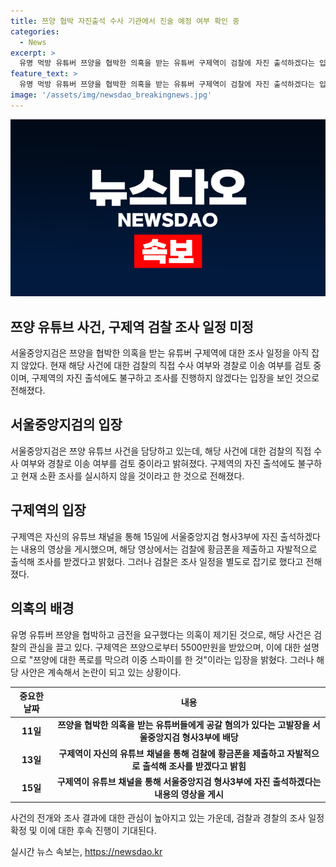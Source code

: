 ```yaml
---
title: 쯔양 협박 자진출석 수사 기관에서 진술 예정 여부 확인 중
categories:
  - News
excerpt: >
  유명 먹방 유튜버 쯔양을 협박한 의혹을 받는 유튜버 구제역이 검찰에 자진 출석하겠다는 입장을 밝혔지만, 검찰은 별도의 조사 일정을 잡겠다는 입장을 보였다. 서울중앙지검은 해당 사건을 직접 수사할지, 경찰로 이송할지 여부를 검토 중이라고 밝혔으며, 구제역이 자진 출석하더라도 조사를 진행하지 않겠다는 것으로 알려졌다. 이에 대한 구제역의 입장과 관련된 고발장과 돈 문제 등에 대한 내용들이 계속해서 논의되고 있다.
feature_text: >
  유명 먹방 유튜버 쯔양을 협박한 의혹을 받는 유튜버 구제역이 검찰에 자진 출석하겠다는 입장을 밝혔지만, 검찰은 별도의 조사 일정을 잡겠다는 입장을 보였다. 서울중앙지검은 해당 사건을 직접 수사할지, 경찰로 이송할지 여부를 검토 중이라고 밝혔으며, 구제역이 자진 출석하더라도 조사를 진행하지 않겠다는 것으로 알려졌다. 이에 대한 구제역의 입장과 관련된 고발장과 돈 문제 등에 대한 내용들이 계속해서 논의되고 있다.
image: '/assets/img/newsdao_breakingnews.jpg'
---
```


<p><img src="/assets/img/newsdao_breakingnews.jpg" alt="pcversion 속보" /></p>

<h2 data-ke-size="size26">쯔양 유튜브 사건, 구제역 검찰 조사 일정 미정</h2>

<p data-ke-size="size16">서울중앙지검은 쯔양을 협박한 의혹을 받는 유튜버 구제역에 대한 조사 일정을 아직 잡지 않았다. 현재 해당 사건에 대한 검찰의 직접 수사 여부와 경찰로 이송 여부를 검토 중이며, 구제역의 자진 출석에도 불구하고 조사를 진행하지 않겠다는 입장을 보인 것으로 전해졌다.</p>

<h2 data-ke-size="size26">서울중앙지검의 입장</h2>

<p data-ke-size="size16">서울중앙지검은 쯔양 유튜브 사건을 담당하고 있는데, 해당 사건에 대한 검찰의 직접 수사 여부와 경찰로 이송 여부를 검토 중이라고 밝혀졌다. 구제역의 자진 출석에도 불구하고 현재 소환 조사를 실시하지 않을 것이라고 한 것으로 전해졌다.</p>

<h2 data-ke-size="size26">구제역의 입장</h2>

<p data-ke-size="size16">구제역은 자신의 유튜브 채널을 통해 15일에 서울중앙지검 형사3부에 자진 출석하겠다는 내용의 영상을 게시했으며, 해당 영상에서는 검찰에 황금폰을 제출하고 자발적으로 출석해 조사를 받겠다고 밝혔다. 그러나 검찰은 조사 일정을 별도로 잡기로 했다고 전해졌다.</p>

<h2 data-ke-size="size26">의혹의 배경</h2>

<p data-ke-size="size16">유명 유튜버 쯔양을 협박하고 금전을 요구했다는 의혹이 제기된 것으로, 해당 사건은 검찰의 관심을 끌고 있다. 구제역은 쯔양으로부터 5500만원을 받았으며, 이에 대한 설명으로 "쯔양에 대한 폭로를 막으려 이중 스파이를 한 것"이라는 입장을 밝혔다. 그러나 해당 사안은 계속해서 논란이 되고 있는 상황이다.</p>

<table>
<thead>
    <tr>
        <th><b>중요한 날짜</b></th>
        <th><b>내용</b></th>
    </tr>
</thead>
<tbody>
    <tr>
        <td style="text-align: center; height: 17px;"><b>11일</b></td>
        <td style="text-align: center; height: 17px;"><b>쯔양을 협박한 의혹을 받는 유튜버들에게 공갈 혐의가 있다는 고발장을 서울중앙지검 형사3부에 배당</b></td>
    </tr>
    <tr>
        <td style="text-align: center; height: 17px;"><b>13일</b></td>
        <td style="text-align: center; height: 17px;"><b>구제역이 자신의 유튜브 채널을 통해 검찰에 황금폰을 제출하고 자발적으로 출석해 조사를 받겠다고 밝힘</b></td>
    </tr>
    <tr>
        <td style="text-align: center; height: 17px;"><b>15일</b></td>
        <td style="text-align: center; height: 17px;"><b>구제역이 유튜브 채널을 통해 서울중앙지검 형사3부에 자진 출석하겠다는 내용의 영상을 게시</b></td>
    </tr>
</tbody>
</table>

<p data-ke-size="size16">사건의 전개와 조사 결과에 대한 관심이 높아지고 있는 가운데, 검찰과 경찰의 조사 일정 확정 및 이에 대한 후속 진행이 기대된다.</p>
실시간 뉴스 속보는, <a href="https://newsdao.kr" rel="dofollow">https://newsdao.kr</a>


